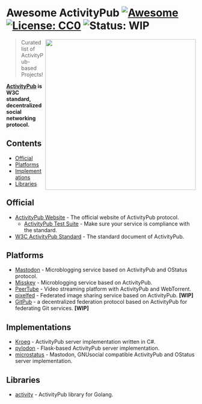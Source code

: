 # Awesome ActivityPub [![Awesome](https://awesome.re/badge.svg)](https://awesome.re) [![License: CC0](https://img.shields.io/badge/License-CC0-lightgrey.svg)](https://creativecommons.org/publicdomain/zero/1.0/) ![Status: WIP](https://img.shields.io/badge/status-WIP-red.svg)

[<img src="https://rawgit.com/BasixKOR/awesome-activitypub/master/ActivityPub-logo.svg" align="right" width="400">](https://activitypub.rocks/)

> Curated list of ActivityPub-based Projects!

**[ActivityPub](https://www.w3.org/TR/activitypub/) is W3C standard, decentralized social networking protocol.** 

## Contents
 * [Official](#official)
 * [Platforms](#platforms)
 * [Implementations](#implementations)
 * [Libraries](#libraries)

## Official
 * [ActivityPub Website](https://activitypub.rocks/) - The official website of ActivityPub protocol.
   * [ActivityPub Test Suite](https://test.activitypub.rocks) - Make sure your service is compliance with the standard.
 * [W3C ActivityPub Standard](https://www.w3.org/TR/activitypub/) - The standard document of ActivityPub.

## Platforms
 * [Mastodon](https://joinmastodon.org/) - Microblogging service based on ActivityPub and OStatus protocol.
 * [Misskey](https://github.com/syuilo/misskey) - Microblogging service based on ActivityPub.
 * [PeerTube](https://github.com/Chocobozzz/PeerTube) - Video streaming platform with ActivityPub and WebTorrent.
 * [pixelfed](https://github.com/dansup/pixelfed) - Federated image sharing service based on ActivityPub. **[WIP]**
 * [GitPub](https://github.com/git-federation/gitpub) - a decentralized federation protocol based on ActivityPub for federating Git services. **[WIP]**

## Implementations
 * [Kroeg](https://github.com/puckipedia/Kroeg) - ActivityPub server implementation written in C#.
 * [pylodon](https://github.com/rowanlupton/pylodon) - Flask-based ActivityPub server implementation.
 * [microstatus](https://github.com/Arkanosis/microstatus) - Mastodon, GNUsocial compatible ActivityPub and OStatus server implementation.

 ## Libraries
 * [activity](https://github.com/go-fed/activity) - ActivityPub library for Golang.